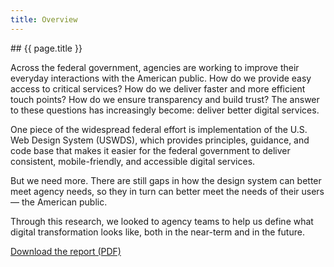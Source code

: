 ```yaml
---
title: Overview
---
```


<div class="grid-row">
<div class="grid-col-12 tablet:grid-col-4" markdown="1">
## {{ page.title }}
</div>
<div class="grid-col-12 tablet:grid-col-8">
<div class="usa-prose"  markdown="1">

Across the federal government, agencies are working to improve their everyday interactions with the American public. How do we provide easy access to critical services? How do we deliver faster and more efficient touch points? How do we ensure transparency and build trust? The answer to these questions has increasingly become: deliver better digital services.

One piece of the widespread federal effort is implementation of the U.S. Web Design System (USWDS), which provides principles, guidance, and code base that makes it easier for the federal government to deliver consistent, mobile-friendly, and accessible digital services. 

But we need more. There are still gaps in how the design system can better meet agency needs, so they in turn can better meet the needs of their users — the American public. 

Through this research, we looked to agency teams to help us define what digital transformation looks like, both in the near-term and in the future. 

</div>

<a href="#" class="usa-button usa-button--blueprint margin-top-3">Download the report (PDF)</a>

</div>
</div>

